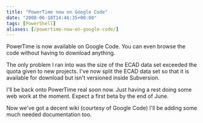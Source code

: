 ```yaml
---
title: "PowerTime now on Google Code"
date: "2008-06-10T14:46:35+00:00"
tags: [PowerShell]
aliases: [/powertime-now-on-google-code/]
---
```


PowerTime is now available on Google Code. You can even browse the code without having to download anything.

The only problem I ran into was the size of the ECAD data set exceeded the quota given to new projects. I've now split the ECAD data set so that it is available for download but isn't versioned inside Subversion.

I'll be back onto PowerTime real soon now. Just having a rest doing some web work at the moment. Expect a first beta by the end of June.

Now we've got a decent wiki (courtesy of Google Code) I'll be adding some much needed documentation too.
